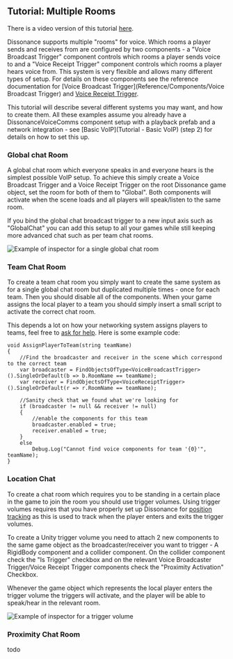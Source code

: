 ## Tutorial: Multiple Rooms

There is a video version of this tutorial [here](TODO).

Dissonance supports multiple "rooms" for voice. Which rooms a player sends and receives from are configured by two components - a "Voice Broadcast Trigger" component controls which rooms a player sends voice to and a "Voice Receipt Trigger" component controls which rooms a player hears voice from. This system is very flexible and allows many different types of setup. For details on these components see the reference documentation for [Voice Broadcast Trigger](Reference/Components/Voice Broadcast Trigger) and [Voice Receipt Trigger](Reference/Components/Voice-Receipt-Trigger).

This tutorial will describe several different systems you may want, and how to create them. All these examples assume you already have a DissonanceVoiceComms component setup with a playback prefab and a network integration - see [Basic VoIP](Tutorial - Basic VoIP) (step 2) for details on how to set this up.

### Global chat Room

A global chat room which everyone speaks in and everyone hears is the simplest possible VoIP setup. To achieve this simply create a Voice Broadcast Trigger and a Voice Receipt Trigger on the root Dissonance game object, set the room for both of them to "Global". Both components will activate when the scene loads and all players will speak/listen to the same room.

If you bind the global chat broadcast trigger to a new input axis such as "GlobalChat" you can add this setup to all your games while still keeping more advanced chat such as per team chat rooms.

![Example of inspector for a single global chat room](/images/GlobalChatRoom_Inspector.png "Example of inspector for a single global chat room")

### Team Chat Room

To create a team chat room you simply want to create the same system as for a single global chat room but duplicated multiple times - once for each team. Then you should disable all of the components. When your game assigns the local player to a team you should simply insert a small script to activate the correct chat room.

This depends a lot on how your networking system assigns players to teams, feel free to [ask for help](https://www.reddit.com/r/dissonance_voip/). Here is some example code:

```
void AssignPlayerToTeam(string teamName)
{
    //Find the broadcaster and receiver in the scene which correspond to the correct team
    var broadcaster = FindObjectsOfType<VoiceBroadcastTrigger>().SingleOrDefault(b => b.RoomName == teamName);
    var receiver = FindObjectsOfType<VoiceReceiptTrigger>().SingleOrDefault(r => r.RoomName == teamName);
    
    //Sanity check that we found what we're looking for
    if (broadcaster != null && receiver != null)
    {
        //enable the components for this team
        broadcaster.enabled = true;
        receiver.enabled = true;
    }
    else
        Debug.Log("Cannot find voice components for team '{0}'", teamName);
}
```

### Location Chat

To create a chat room which requires you to be standing in a certain place in the game to join the room you should use trigger volumes. Using trigger volumes requires that you have properly set up Dissonance for [position tracking](Tutorials/Position-Tracking) as this is used to track when the player enters and exits the trigger volumes.

To create a Unity trigger volume you need to attach 2 new components to the same game object as the broadcaster/receiver you want to trigger - A RigidBody component and a collider component. On the collider component check the "Is Trigger" checkbox and on the relevant Voice Broadcaster Trigger/Voice Receipt Trigger components check the "Proximity Activation" Checkbox.

Whenever the game object which represents the local player enters the trigger volume the triggers will activate, and the player will be able to speak/hear in the relevant room.

![Example of inspector for a trigger volume](/images/RoomTriggerVolume_Inspector.png "Example of inspector for a trigger volume")

### Proximity Chat Room

todo
